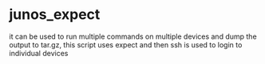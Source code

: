 # junos_expect
it can be used to run multiple commands on multiple devices  and dump the output to tar.gz, this script uses expect and then ssh is used to login to individual devices
